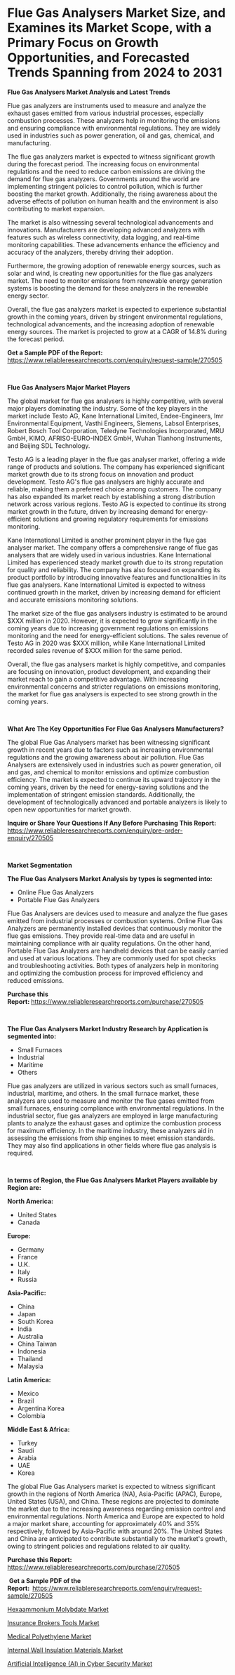 <p><h1>Flue Gas Analysers Market Size, and Examines its Market Scope, with a Primary Focus on Growth Opportunities, and Forecasted Trends Spanning from 2024 to 2031</h1></p><p><strong>Flue Gas Analysers Market Analysis and Latest Trends</strong></p>
<p><p>Flue gas analyzers are instruments used to measure and analyze the exhaust gases emitted from various industrial processes, especially combustion processes. These analyzers help in monitoring the emissions and ensuring compliance with environmental regulations. They are widely used in industries such as power generation, oil and gas, chemical, and manufacturing.</p><p>The flue gas analyzers market is expected to witness significant growth during the forecast period. The increasing focus on environmental regulations and the need to reduce carbon emissions are driving the demand for flue gas analyzers. Governments around the world are implementing stringent policies to control pollution, which is further boosting the market growth. Additionally, the rising awareness about the adverse effects of pollution on human health and the environment is also contributing to market expansion.</p><p>The market is also witnessing several technological advancements and innovations. Manufacturers are developing advanced analyzers with features such as wireless connectivity, data logging, and real-time monitoring capabilities. These advancements enhance the efficiency and accuracy of the analyzers, thereby driving their adoption.</p><p>Furthermore, the growing adoption of renewable energy sources, such as solar and wind, is creating new opportunities for the flue gas analyzers market. The need to monitor emissions from renewable energy generation systems is boosting the demand for these analyzers in the renewable energy sector.</p><p>Overall, the flue gas analyzers market is expected to experience substantial growth in the coming years, driven by stringent environmental regulations, technological advancements, and the increasing adoption of renewable energy sources. The market is projected to grow at a CAGR of 14.8% during the forecast period.</p></p>
<p><strong>Get a Sample PDF of the Report:&nbsp;</strong> <a href="https://www.reliableresearchreports.com/enquiry/request-sample/270505">https://www.reliableresearchreports.com/enquiry/request-sample/270505</a></p>
<p>&nbsp;</p>
<p><strong>Flue Gas Analysers Major Market Players</strong></p>
<p><p>The global market for flue gas analysers is highly competitive, with several major players dominating the industry. Some of the key players in the market include Testo AG, Kane International Limited, Endee-Engineers, Imr Environmental Equipment, Vasthi Engineers, Siemens, Labsol Enterprises, Robert Bosch Tool Corporation, Teledyne Technologies Incorporated, MRU GmbH, KIMO, AFRISO-EURO-INDEX GmbH, Wuhan Tianhong Instruments, and Beijing SDL Technology.</p><p>Testo AG is a leading player in the flue gas analyser market, offering a wide range of products and solutions. The company has experienced significant market growth due to its strong focus on innovation and product development. Testo AG's flue gas analysers are highly accurate and reliable, making them a preferred choice among customers. The company has also expanded its market reach by establishing a strong distribution network across various regions. Testo AG is expected to continue its strong market growth in the future, driven by increasing demand for energy-efficient solutions and growing regulatory requirements for emissions monitoring.</p><p>Kane International Limited is another prominent player in the flue gas analyser market. The company offers a comprehensive range of flue gas analysers that are widely used in various industries. Kane International Limited has experienced steady market growth due to its strong reputation for quality and reliability. The company has also focused on expanding its product portfolio by introducing innovative features and functionalities in its flue gas analysers. Kane International Limited is expected to witness continued growth in the market, driven by increasing demand for efficient and accurate emissions monitoring solutions.</p><p>The market size of the flue gas analysers industry is estimated to be around $XXX million in 2020. However, it is expected to grow significantly in the coming years due to increasing government regulations on emissions monitoring and the need for energy-efficient solutions. The sales revenue of Testo AG in 2020 was $XXX million, while Kane International Limited recorded sales revenue of $XXX million for the same period.</p><p>Overall, the flue gas analysers market is highly competitive, and companies are focusing on innovation, product development, and expanding their market reach to gain a competitive advantage. With increasing environmental concerns and stricter regulations on emissions monitoring, the market for flue gas analysers is expected to see strong growth in the coming years.</p></p>
<p>&nbsp;</p>
<p><strong>What Are The Key Opportunities For Flue Gas Analysers Manufacturers?</strong></p>
<p><p>The global Flue Gas Analysers market has been witnessing significant growth in recent years due to factors such as increasing environmental regulations and the growing awareness about air pollution. Flue Gas Analysers are extensively used in industries such as power generation, oil and gas, and chemical to monitor emissions and optimize combustion efficiency. The market is expected to continue its upward trajectory in the coming years, driven by the need for energy-saving solutions and the implementation of stringent emission standards. Additionally, the development of technologically advanced and portable analyzers is likely to open new opportunities for market growth.</p></p>
<p><strong>Inquire or Share Your Questions If Any Before Purchasing This Report:</strong> <a href="https://www.reliableresearchreports.com/enquiry/pre-order-enquiry/270505">https://www.reliableresearchreports.com/enquiry/pre-order-enquiry/270505</a></p>
<p>&nbsp;</p>
<p><strong>Market Segmentation</strong></p>
<p><strong>The Flue Gas Analysers Market Analysis by types is segmented into:</strong></p>
<p><ul><li>Online Flue Gas Analyzers</li><li>Portable Flue Gas Analyzers</li></ul></p>
<p><p>Flue Gas Analysers are devices used to measure and analyze the flue gases emitted from industrial processes or combustion systems. Online Flue Gas Analyzers are permanently installed devices that continuously monitor the flue gas emissions. They provide real-time data and are useful in maintaining compliance with air quality regulations. On the other hand, Portable Flue Gas Analyzers are handheld devices that can be easily carried and used at various locations. They are commonly used for spot checks and troubleshooting activities. Both types of analyzers help in monitoring and optimizing the combustion process for improved efficiency and reduced emissions.</p></p>
<p><strong>Purchase this Report:&nbsp;</strong><a href="https://www.reliableresearchreports.com/purchase/270505">https://www.reliableresearchreports.com/purchase/270505</a></p>
<p>&nbsp;</p>
<p><strong>The Flue Gas Analysers Market Industry Research by Application is segmented into:</strong></p>
<p><ul><li>Small Furnaces</li><li>Industrial</li><li>Maritime</li><li>Others</li></ul></p>
<p><p>Flue gas analyzers are utilized in various sectors such as small furnaces, industrial, maritime, and others. In the small furnace market, these analyzers are used to measure and monitor the flue gases emitted from small furnaces, ensuring compliance with environmental regulations. In the industrial sector, flue gas analyzers are employed in large manufacturing plants to analyze the exhaust gases and optimize the combustion process for maximum efficiency. In the maritime industry, these analyzers aid in assessing the emissions from ship engines to meet emission standards. They may also find applications in other fields where flue gas analysis is required.</p></p>
<p>&nbsp;</p>
<p><strong>In terms of Region, the Flue Gas Analysers Market Players available by Region are:</strong></p>
<p>
    <p> <strong> North America: </strong>
        <ul>
            <li>United States</li>
            <li>Canada</li>
        </ul>
        </p> 
    <p> <strong> Europe: </strong>
        <ul>
            <li>Germany</li>
            <li>France</li>
            <li>U.K.</li>
            <li>Italy</li>
            <li>Russia</li>
        </ul>
        </p> 
    <p> <strong> Asia-Pacific: </strong>
        <ul>
            <li>China</li>
            <li>Japan</li>
            <li>South Korea</li>
            <li>India</li>
            <li>Australia</li>
            <li>China Taiwan</li>
            <li>Indonesia</li>
            <li>Thailand</li>
            <li>Malaysia</li>
        </ul>
        </p> 
    <p> <strong> Latin America: </strong>
        <ul>
            <li>Mexico</li>
            <li>Brazil</li>
            <li>Argentina Korea</li>
            <li>Colombia</li>
        </ul>
        </p> 
    <p> <strong> Middle East & Africa: </strong>
        <ul>
            <li>Turkey</li>
            <li>Saudi</li>
            <li>Arabia</li>
            <li>UAE</li>
            <li>Korea</li>
        </ul>
    </p>
    </p>
<p><p>The global Flue Gas Analysers market is expected to witness significant growth in the regions of North America (NA), Asia-Pacific (APAC), Europe, United States (USA), and China. These regions are projected to dominate the market due to the increasing awareness regarding emission control and environmental regulations. North America and Europe are expected to hold a major market share, accounting for approximately 40% and 35% respectively, followed by Asia-Pacific with around 20%. The United States and China are anticipated to contribute substantially to the market's growth, owing to stringent policies and regulations related to air quality.</p></p>
<p><strong>Purchase this Report: </strong><a href="https://www.reliableresearchreports.com/purchase/270505">https://www.reliableresearchreports.com/purchase/270505</a></p>
<p>&nbsp;<strong>Get a Sample PDF of the Report:&nbsp;&nbsp;</strong><a href="https://www.reliableresearchreports.com/enquiry/request-sample/270505">https://www.reliableresearchreports.com/enquiry/request-sample/270505</a></p>
<p><strong></strong></p>
<p><p><a href="https://medium.com/p/2e358c0e3297/edit">Hexaammonium Molybdate Market</a></p><p><a href="https://github.com/gulaimolin/Market-Research-Report-List-2/blob/main/insurance-brokers-tools-market.md">Insurance Brokers Tools Market</a></p><p><a href="https://medium.com/p/1d290f39e51c/edit">Medical Polyethylene Market</a></p><p><a href="https://medium.com/p/d60f56546dd6/edit">Internal Wall Insulation Materials Market</a></p><p><a href="https://github.com/gdfhhhj/Market-Research-Report-List-3/blob/main/artificial-intelligence-ai-in-cyber-security-market.md">Artificial Intelligence (AI) in Cyber Security Market</a></p></p>